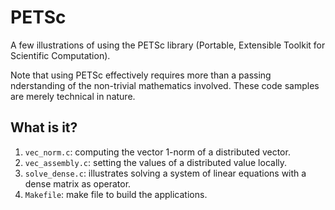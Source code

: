 # PETSc
A few illustrations of using the PETSc library (Portable, Extensible
Toolkit for Scientific Computation).

Note that using PETSc effectively requires more than a passing
nderstanding of the non-trivial mathematics involved.  These code samples
are merely technical in nature.

## What is it?
1. `vec_norm.c`: computing the vector 1-norm of a distributed vector.
1. `vec_assembly.c`: setting the values of a distributed value locally.
1. `solve_dense.c`: illustrates solving a system of linear equations
    with a dense matrix as operator.
1. `Makefile`: make file to build the applications.
